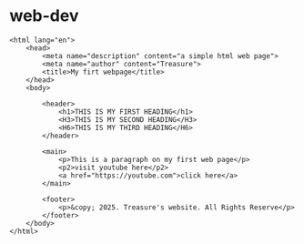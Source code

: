 # web-dev
<!DOCTYPE html>
    <html lang="en">
        <head>
            <meta name="description" content="a simple html web page">
            <meta name="author" content="Treasure">
            <title>My firt webpage</title>
        </head>
        <body>

            <header>
                <h1>THIS IS MY FIRST HEADING</h1> 
                <H3>THIS IS MY SECOND HEADING</H3>
                <H6>THIS IS MY THIRD HEADING</H6>
            </header>

            <main>
                <p>This is a paragraph on my first web page</p>
                <p2>visit youtube here</p2>
                <a href="https://youtube.com">click here</a>
            </main>

            <footer>
                <p>&copy; 2025. Treasure's website. All Rights Reserve</p>
            </footer>
        </body>
    </html>
